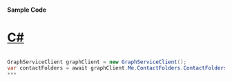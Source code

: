 #### Sample Code
# [C#](#tab/c-sharp)

```C#

GraphServiceClient graphClient = new GraphServiceClient();
var contactFolders = await graphClient.Me.ContactFolders.ContactFolders.Request().GetAsync();
*** 

```
